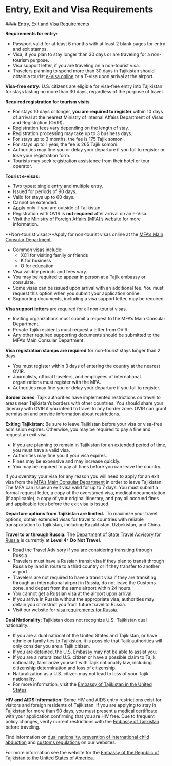 # Entry, Exit and Visa Requirements

[#### Entry, Exit and Visa Requirements](javascript:void(0); "Entry, Exit and Visa Requirements")

**Requirements for entry:**

* Passport valid for at least 6 months with at least 2 blank pages for entry and exit stamps.
* Visa, if you plan to stay longer than 30 days or are traveling for a non-tourism purpose.
* Visa support letter, if you are traveling on a non-tourist visa.
* Travelers planning to spend more than 30 days in Tajikistan should obtain a tourist [e-Visa online](https://www.evisa.tj/index.evisa.html) or a T-visa upon arrival at the airport.

**Visa-free entry:** U.S. citizens are eligible for visa-free entry into Tajikistan for stays lasting no more than 30 days, regardless of the purpose of travel.

**Required registration for tourism visits**

* For stays 10 days or longer, **you are required to register** within 10 days of arrival at the nearest Ministry of Internal Affairs Department of Visas and Registration (OVIR)**.**
* Registration fees vary depending on the length of stay.
* Registration processing may take up to 3 business days.
* For stays up to 3 months, the fee is 175 Tajik somoni.
* For stays up to 1 year, the fee is 265 Tajik somoni.
* Authorities may fine you or delay your departure if you fail to register or lose your registration form.
* Tourists may seek registration assistance from their hotel or tour operator.

**Tourist e-visas:**

* Two types: single entry and multiple entry.
* Issued for periods of 90 days.
* Valid for stays up to 60 days.
* Cannot be extended.
* [Apply](https://www.evisa.tj/index.evisa.html) only if you are outside of Tajikistan.
* Registration with OVIR is **not required** after arrival on an e-Visa.
* Visit the [Ministry of Foreign Affairs (MFA)’s website](https://consular.tj/visa.aspx) for more information.

**Non-tourist visas:**Apply for non-tourist visas online at the [MFA’s Main Consular Department](https://consular.tj/visa.aspx).

* Common visas include:
  + XC1 for visiting family or friends
  + K for business
  + O for education
* Visa validity periods and fees vary.
* You may be required to appear in person at a Tajik embassy or consulate.
* Some visas can be issued upon arrival with an additional fee. You must request this option when you submit your application online.
* Supporting documents, including a visa support letter, may be required.

**Visa support letters** are required for all non-tourist visas.

* Inviting organizations must submit a request to the MFA’s Main Consular Department.
* Private Tajik residents must request a letter from OVIR.
* Any other required supporting documents should be submitted to the MFA’s Main Consular Department.

**Visa registration stamps are required** for non-tourist stays longer than 2 days.

* You must register within 3 days of entering the country at the nearest OVIR.
* Journalists, official travelers, and employees of international organizations must register with the MFA.
* Authorities may fine you or delay your departure if you fail to register.

**Border zones**: Tajik authorities have implemented restrictions on travel to areas near Tajikistan’s borders with other countries. You should share your itinerary with OVIR if you intend to travel to any border zone. OVIR can grant permission and provide information about restrictions.

**Exiting Tajikistan:** Be sure to leave Tajikistan before your visa or visa-free admission expires. Otherwise, you may be required to pay a fine and request an exit visa.

* If you are planning to remain in Tajikistan for an extended period of time, you must have a valid visa.
* Authorities may fine you if your visa expires.
* Fines may be expensive and may increase quickly.
* You may be required to pay all fines before you can leave the country.

If you overstay your visa for any reason you will need to apply for an exit visa from the [MFA’s Main Consular Department](https://www.consular.tj/koidahoi-ba-rasmiyat-darorii-ravodidi-elektroni.aspx) in order to leave Tajikistan. The MFA can issue an exit visa valid for up to 7 days. You must submit a formal request letter, a copy of the overstayed visa, medical documentation (if applicable), a copy of your original itinerary, and pay all accrued fines and applicable fees before the exit visa is issued.

**Departure options from Tajikistan are limited.**  To maximize your travel options, obtain extended visas for travel to countries with reliable transportation to Tajikistan, including Kazakhstan, Uzbekistan, and China.

**Travel to or through Russia:** The [Department of State Travel Advisory for Russia](https://travel.state.gov/content/travel/en/traveladvisories/traveladvisories/russia-travel-advisory.html) is currently at **Level 4:  Do Not Travel**.

* Read the Travel Advisory if you are considering transiting through Russia.
* Travelers must have a Russian transit visa if they plan to transit through Russia by land in route to a third country or if they transfer to another airport.
* Travelers are not required to have a transit visa if they are transiting through an international airport in Russia, do not leave the Customs zone, and depart from the same airport within 24 hours.
* You cannot get a Russian visa at the airport upon arrival.
* If you arrive in Russia without the appropriate visa, authorities may detain you or restrict you from future travel to Russia.
* Visit our website for [visa requirements for Russia](https://travel.state.gov/content/travel/en/international-travel/International-Travel-Country-Information-Pages/RussianFederation.html).

**Dual Nationality:** Tajikistan does not recognize U.S.-Tajikistan dual nationality.

* If you are a dual national of the United States and Tajikistan, or have ethnic or family ties to Tajikistan, it is possible that Tajik authorities will only consider you are a Tajik citizen.
* If you are detained, the U.S. Embassy may not be able to assist you.
* If you are a naturalized U.S. citizen or have a possible claim to Tajik nationality, familiarize yourself with Tajik nationality law, including citizenship determination and loss of citizenship.
* Naturalization as a U.S. citizen may not lead to loss of your Tajik nationality.
* For more information, visit the [Embassy of Tajikistan in the United States](https://mfa.tj/en/washington/contacts).

**HIV and AIDS Information:** Some HIV and AIDS entry restrictions exist for visitors and foreign residents of Tajikistan. If you are applying to stay in Tajikistan for more than 90 days, you must present a medical certificate with your application confirming that you are HIV free. Due to frequent policy changes, verify current restrictions with the [Embassy of Tajikistan](https://mfa.tj/en/washington) before traveling.

Find information on [dual nationality](https://travel.state.gov/content/travel/en/international-travel/before-you-go/travelers-with-special-considerations/Dual-Nationality-Travelers.html), [prevention of international child abduction](https://travel.state.gov/content/travel/en/International-Parental-Child-Abduction.html) and [customs regulations](https://travel.state.gov/content/travel/en/international-travel/before-you-go/customs-and-import.html) on our websites.

For more information see the website for the [Embassy of the Republic of Tajikistan to the United States of America](https://mfa.tj/en/washington/contacts).